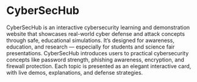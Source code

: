 # CyberSecHub
CyberSecHub is an interactive cybersecurity learning and demonstration website that showcases real-world cyber defense and attack concepts through safe, educational simulations.
It’s designed for awareness, education, and research — especially for students and science fair presentations.
CyberSecHub introduces users to practical cybersecurity concepts like password strength, phishing awareness, encryption, and firewall protection.
Each topic is presented as an elegant interactive card, with live demos, explanations, and defense strategies.
